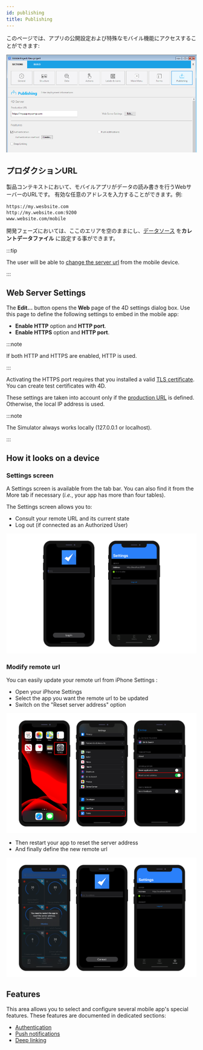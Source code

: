 ```yaml
---
id: publishing
title: Publishing
---
```


このページでは、アプリの公開設定および特殊なモバイル機能にアクセスすることができます:


![Publishing section](img/publishing.png)


## プロダクションURL

製品コンテキストにおいて、モバイルアプリがデータの読み書きを行うWebサーバーのURLです。 有効な任意のアドレスを入力することができます。例:

```
https://my.wesbsite.com
http://my.website.com:9200
www.website.com/mobile
```

開発フェーズにおいては、ここのエリアを空のままにし、[データソース](data.md) を**カレントデータファイル** に設定する事ができます。

:::tip

The user will be able to [change the server url](#modify-remote-url) from the mobile device.

:::



## Web Server Settings

The **Edit...** button opens the **Web** page of the 4D settings dialog box. Use this page to define the following settings to embed in the mobile app:

- **Enable HTTP** option and **HTTP port**.
- **Enable HTTPS** option and **HTTP port**.

:::note

If both HTTP and HTTPS are enabled, HTTP is used.

:::

Activating the HTTPS port requires that you installed a valid [TLS certificate](https://developer.4d.com/docs/en/Admin/tls.html). You can create test certificates with 4D.

These settings are taken into account only if the [production URL](#production-url) is defined. Otherwise, the local IP address is used.

:::note

The Simulator always works locally (127.0.0.1 or localhost).

:::

## How it looks on a device

### Settings screen

A Settings screen is available from the tab bar. You can also find it from the More tab if necessary (*i.e.*, your app has more than four tables).

The Settings screen allows you to:

* Consult your remote URL and its current state
* Log out (if connected as an Authorized User)

![Login & Settings screen](img/Login-Settings-screen-Publishing-section-4D-for-iOS.png)


### Modify remote url

You can easily update your remote url from iPhone Settings :

* Open your iPhone Settings
* Select the app you want the remote url to be updated
* Switch on the "Reset server address" option

![Reset remote url](img/Reset-remote-url.png)

* Then restart your app to reset the server address
* And finally define the new remote url

![Update remote url](img/Update-remote-url.png)


## Features

This area allows you to select and configure several mobile app's special features. These features are documented in dedicated sections:

- [Authentication](../special-features/authentication.md)
- [Push notifications](../special-features/push-notification.md)
- [Deep linking](../special-features/deep-linking)


